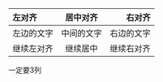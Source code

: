 | 左对齐        | 居中对齐     | 右对齐       |
|:--------------|:------------:|-------------:|
| 左边的文字    | 中间的文字   | 右边的文字   |
| 继续左对齐    | 继续居中     | 继续右对齐   |

一定要3列